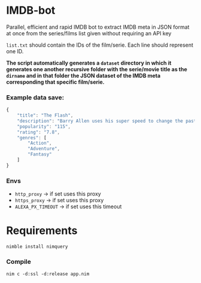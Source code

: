 # IMDB-bot
Parallel, efficient and rapid IMDB bot to extract IMDB meta  in JSON format  at once from the series/films list given without requiring an API key

``list.txt`` should contain the IDs of the film/serie. Each line should represent one ID.

**The script automatically generates a ``dataset`` directory in which it generates one another recursive folder with the serie/movie title as the ``dirname`` and in that folder the JSON dataset of the IMDB meta corresponding that specific film/serie.**

### Example data save:
```js
{
    "title": "The Flash",
    "description": "Barry Allen uses his super speed to change the past, but his attempt to save his family creates a world without super heroes, forcing him to race for his life in order to save the future.",
    "popularity": "115",
    "rating": "7.8",
    "genres": [
        "Action",
        "Adventure",
        "Fantasy"
    ]
}
```

### Envs
- ``http_proxy`` -> if set uses this proxy
- ``https_proxy`` -> if set uses this proxy
- ``ALEXA_PX_TIMEOUT`` -> if set uses this timeout

# Requirements
``nimble install nimquery``

### Compile
``nim c -d:ssl -d:release app.nim``
